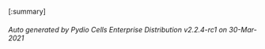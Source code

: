 






[:summary]

###### Auto generated by Pydio Cells Enterprise Distribution v2.2.4-rc1 on 30-Mar-2021
